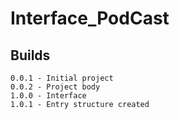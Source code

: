 # Interface_PodCast

## Builds

```
0.0.1 - Initial project
0.0.2 - Project body
1.0.0 - Interface
1.0.1 - Entry structure created
```
